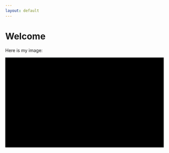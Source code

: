 ```yaml
---
layout: default
---
```


# Welcome

Here is my image:

![My Image](images/p3ayzhZ2tMvRbQyMzD31TA.png)
